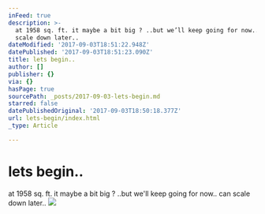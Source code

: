 ```yaml
---
inFeed: true
description: >-
  at 1958 sq. ft. it maybe a bit big ? ..but we’ll keep going for now.. can
  scale down later..
dateModified: '2017-09-03T18:51:22.948Z'
datePublished: '2017-09-03T18:51:23.090Z'
title: lets begin..
author: []
publisher: {}
via: {}
hasPage: true
sourcePath: _posts/2017-09-03-lets-begin.md
starred: false
datePublishedOriginal: '2017-09-03T18:50:18.377Z'
url: lets-begin/index.html
_type: Article

---
```

# lets begin..

at 1958 sq. ft. it maybe a bit big ? ..but we'll keep going for now.. can scale down later..
![](https://the-grid-user-content.s3-us-west-2.amazonaws.com/035eb9bb-2cec-48ae-ba04-29b6cf530b6c.png)